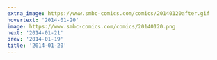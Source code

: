 ```yaml
---
extra_image: https://www.smbc-comics.com/comics/20140120after.gif
hovertext: '2014-01-20'
image: https://www.smbc-comics.com/comics/20140120.png
next: '2014-01-21'
prev: '2014-01-19'
title: '2014-01-20'
---
```

